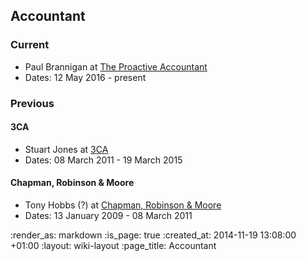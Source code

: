 ## Accountant

### Current

* Paul Brannigan at [The Proactive Accountant][]
* Dates: 12 May 2016 - present

### Previous

#### 3CA

* Stuart Jones at [3CA][]
* Dates: 08 March 2011 - 19 March 2015

#### Chapman, Robinson & Moore

* Tony Hobbs (?) at [Chapman, Robinson & Moore][]
* Dates: 13 January 2009 - 08 March 2011

[The Proactive Accountant]: http://www.proactive.uk.net/
[3CA]: http://www.3ca.co.uk/
[Chapman, Robinson & Moore]: http://crmoxford.co.uk/

:render_as: markdown
:is_page: true
:created_at: 2014-11-19 13:08:00 +01:00
:layout: wiki-layout
:page_title: Accountant
